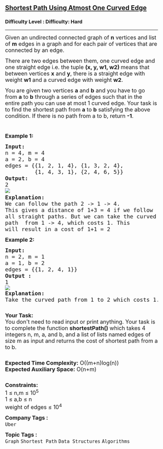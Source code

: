 <h2><a href="https://www.geeksforgeeks.org/problems/shortest-path-using-atmost-one-curved-edge--170647/1?page=7&category=Graph,DFS,BFS&sortBy=difficulty">Shortest Path Using Atmost One Curved Edge</a></h2><h3>Difficulty Level : Difficulty: Hard</h3><hr><div class="problems_problem_content__Xm_eO"><p><span style="font-size: 18px;">Given an undirected connected graph of <strong>n</strong> vertices and list of <strong>m</strong> edges in a graph and for each pair of vertices that are connected by an edge.&nbsp;</span></p>
<p><span style="font-size: 18px;">There are two edges between them, one curved edge and one straight edge i.e. the tuple <strong>(x, y, w1, w2) </strong>means that between vertices <strong>x</strong> and <strong>y</strong>, there is a straight edge with weight <strong>w1</strong> and a curved edge with weight <strong>w2</strong>. </span></p>
<p><span style="font-size: 18px;">You are given two vertices <strong>a</strong> and <strong>b</strong> and you have to go from <strong>a</strong> to <strong>b</strong> through a series of edges such that in the entire path you can use at most 1 curved edge. Your task is to find the shortest path from <strong>a</strong> to <strong>b</strong> satisfying the above condition. If there is no path from a to b, return <strong>-1</strong>.</span></p>
<p>&nbsp;</p>
<p><span style="font-size: 18px;"><strong>Example 1:</strong></span></p>
<pre><span style="font-size: 18px;"><strong>Input:
</strong>n = 4, m = 4
a = 2, b = 4
edges = {{1, 2, 1, 4}, {1, 3, 2, 4},
         {1, 4, 3, 1}, {2, 4, 6, 5}}
<strong>Output:
</strong>2
</span><img src="https://media.geeksforgeeks.org/img-practice/PROD/addEditProblem/713968/Web/Other/e0873f96-11df-491f-9252-ad8911bbb26d_1685087926.png"><span style="font-size: 18px;">
<strong>Explanation:</strong>
We can follow the path 2 -&gt; 1 -&gt; 4.</span>
<span style="font-size: 18px;">This gives a distance of 1+3 = 4 if we follow
all straight paths. But we can take the curved
path  from 1 -&gt; 4, which costs 1. This
will result in a cost of 1+1 = 2</span>
</pre>
<div><span style="font-size: 18px;"><strong>Example 2:</strong></span></div>
<pre><span style="font-size: 18px;"><strong>Input:
</strong>n = 2, m = 1
a = 1, b = 2
edges = {{1, 2, 4, 1}}
<strong>Output :</strong>
1
</span><img src="https://media.geeksforgeeks.org/img-practice/PROD/addEditProblem/713968/Web/Other/fcf19135-c88b-48ac-8fc4-bc46efc7ca3f_1685087926.png">
<span style="font-size: 18px;"><strong>Explanation:</strong>
Take the curved path from 1 to 2 which costs 1. </span>
</pre>
<p><br><span style="font-size: 18px;"><strong>Your Task:&nbsp;&nbsp;</strong><br>You don't need to read input or print anything. Your task is to complete the function <strong>shortestPath()</strong>&nbsp;which takes 4 integers n, m, a, and b, and a list of lists named edges of size m as input and returns the cost of shortest path from a to b.</span></p>
<p><br><span style="font-size: 18px;"><strong>Expected Time Complexity:</strong> O((m+n)log(n))<br><strong>Expected Auxiliary Space:</strong> O(n+m)</span></p>
<p><br><span style="font-size: 18px;"><strong>Constraints:</strong><br>1 ≤ n,m ≤ 10<sup>5</sup><br>1 ≤ a,b ≤ n<br>weight of edges ≤ 10<sup>4</sup></span></p></div><p><span style=font-size:18px><strong>Company Tags : </strong><br><code>Uber</code>&nbsp;<br><p><span style=font-size:18px><strong>Topic Tags : </strong><br><code>Graph</code>&nbsp;<code>Shortest Path</code>&nbsp;<code>Data Structures</code>&nbsp;<code>Algorithms</code>&nbsp;